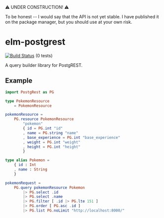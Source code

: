 ⚠️ UNDER CONSTRUCTION! ⚠️ 

To be honest -- I would say that the API is not yet stable. I have published it on the package manager, but you should use at your own risk.

# elm-postgrest

[![Build Status](https://travis-ci.org/john-kelly/elm-postgrest.svg?branch=master)](https://travis-ci.org/john-kelly/elm-postgrest) (0 tests)

A query builder library for PostgREST.

## Example

```elm
import PostgRest as PG

type PokemonResource
    = PokemonResource

pokemonResource =
    PG.resource PokemonResource
        "pokemon"
        { id = PG.int "id"
        , name = PG.string "name"
        , base_experience = PG.int "base_experience"
        , weight = PG.int "weight"
        , height = PG.int "height"
        }

type alias Pokemon =
    { id : Int
    , name : String
    }

pokemonRequest =
    PG.query pokemonResource Pokemon
        |> PG.select .id
        |> PG.select .name
        |> PG.filter [ .id |> PG.lte 151 ]
        |> PG.order [ PG.asc .id ]
        |> PG.list PG.noLimit "http://localhost:8000/"
```
